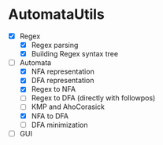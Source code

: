 # AutomataUtils

- [x] Regex
  - [x] Regex parsing
  - [x] Building Regex syntax tree
- [ ] Automata
  - [x] NFA representation
  - [x] DFA representation
  - [x] Regex to NFA
  - [ ] Regex to DFA (directly with followpos)
  - [ ] KMP and AhoCorasick
  - [x] NFA to DFA
  - [ ] DFA minimization 
- [ ] GUI